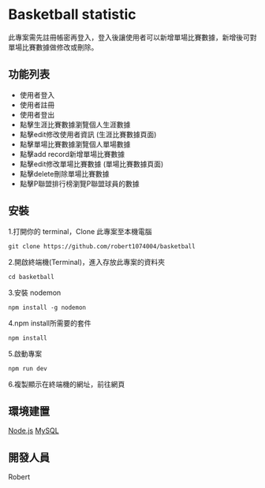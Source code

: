 # Basketball statistic
此專案需先註冊帳密再登入，登入後讓使用者可以新增單場比賽數據，新增後可對單場比賽數據做修改或刪除。

## 功能列表
* 使用者登入
* 使用者註冊
* 使用者登出
* 點擊生涯比賽數據瀏覽個人生涯數據
* 點擊edit修改使用者資訊 (生涯比賽數據頁面)
* 點擊單場比賽數據瀏覽個人單場數據
* 點擊add record新增單場比賽數據
* 點擊edit修改單場比賽數據 (單場比賽數據頁面)
* 點擊delete刪除單場比賽數據
* 點擊P聯盟排行榜瀏覽P聯盟球員的數據


## 安裝
 1.打開你的 terminal，Clone 此專案至本機電腦
      
    git clone https://github.com/robert1074004/basketball
 2.開啟終端機(Terminal)，進入存放此專案的資料夾
 
    cd basketball
 3.安裝 nodemon
 
    npm install -g nodemon
 4.npm install所需要的套件
 
    npm install  
 5.啟動專案
 
    npm run dev
 6.複製顯示在終端機的網址，前往網頁

## 環境建置
[Node.js](https://nodejs.org/en/)
[MySQL](https://downloads.mysql.com/archives/installer/)

## 開發人員
Robert
